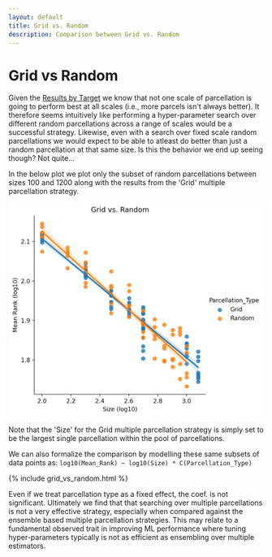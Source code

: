 ```yaml
---
layout: default
title: Grid vs. Random
description: Comparison between Grid vs. Random
---
```


# Grid vs Random

Given the [Results by Target](./results_by_target.html) we know that not one scale of parcellation is going to perform best at all scales (i.e., more parcels isn't always better). 
It therefore seems intuitively like performing a hyper-parameter search over different random parcellations across a range of scales would be a successful strategy.
Likewise, even with a search over fixed scale random parcellations we would expect to be able to atleast do better than just a random parcellation at that same size.
Is this the behavior we end up seeing though? Not quite...

In the below plot we plot only the subset of random parcellations between sizes 100 and 1200 along with the results from the 'Grid' multiple parcellation strategy.

![grid](https://raw.githubusercontent.com/sahahn/parc_scaling/master/analyze/Figures/grid_vs_random.png)

Note that the 'Size' for the Grid multiple parcellation strategy is simply set to be the largest single parcellation within the pool of parcellations. 

We can also formalize the comparison by modelling these same subsets of data points as: `log10(Mean_Rank) ~ log10(Size) * C(Parcellation_Type)`

{% include grid_vs_random.html %}

Even if we treat parcellation type as a fixed effect, the coef. is not significant.
Ultimately we find that that searching over multiple parcellations is not a very effective strategy,
especially when compared against the ensemble based multiple parcellation strategies.
This may relate to a fundamental observed trait in improving ML performance where tuning hyper-parameters
typically is not as efficient as ensembling over multiple estimators. 